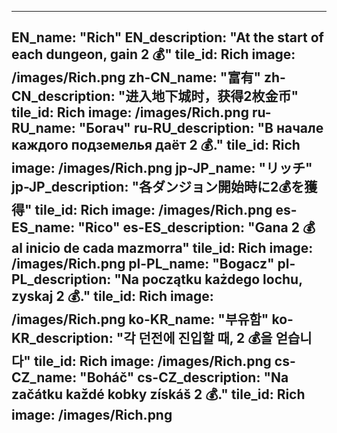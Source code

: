---

EN_name: "Rich"
EN_description: "At the start of each dungeon, gain 2 💰"
tile_id: Rich
image: /images/Rich.png
zh-CN_name: "富有"
zh-CN_description: "进入地下城时，获得2枚金币"
tile_id: Rich
image: /images/Rich.png
ru-RU_name: "Богач"
ru-RU_description: "В начале каждого подземелья даёт 2 💰."
tile_id: Rich
image: /images/Rich.png
jp-JP_name: "リッチ"
jp-JP_description: "各ダンジョン開始時に2💰を獲得"
tile_id: Rich
image: /images/Rich.png
es-ES_name: "Rico"
es-ES_description: "Gana 2 💰 al inicio de cada mazmorra"
tile_id: Rich
image: /images/Rich.png
pl-PL_name: "Bogacz"
pl-PL_description: "Na początku każdego lochu, zyskaj 2 💰."
tile_id: Rich
image: /images/Rich.png
ko-KR_name: "부유함"
ko-KR_description: "각 던전에 진입할 때, 2 💰을 얻습니다"
tile_id: Rich
image: /images/Rich.png
cs-CZ_name: "Boháč"
cs-CZ_description: "Na začátku každé kobky získáš 2 💰."
tile_id: Rich
image: /images/Rich.png
---